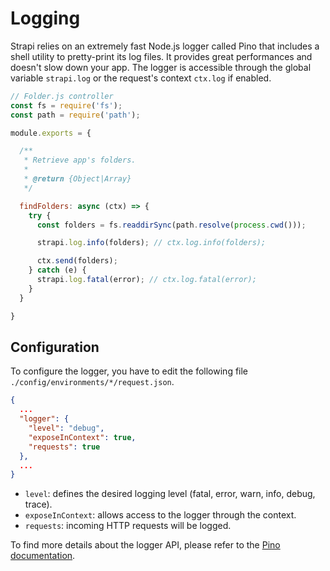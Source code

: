 # Logging

Strapi relies on an extremely fast Node.js logger called Pino that includes a shell utility to pretty-print its log files. It provides great performances and doesn't slow down your app. The logger is accessible through the global variable `strapi.log` or the request's context `ctx.log` if enabled.

```js
// Folder.js controller
const fs = require('fs');
const path = require('path');

module.exports = {

  /**
   * Retrieve app's folders.
   *
   * @return {Object|Array}
   */

  findFolders: async (ctx) => {
    try {
      const folders = fs.readdirSync(path.resolve(process.cwd()));

      strapi.log.info(folders); // ctx.log.info(folders);

      ctx.send(folders);
    } catch (e) {
      strapi.log.fatal(error); // ctx.log.fatal(error);
    }  
  }

}
```

## Configuration

To configure the logger, you have to edit the following file `./config/environments/*/request.json`.


```json
{
  ...
  "logger": {
    "level": "debug",
    "exposeInContext": true,
    "requests": true
  },
  ...
}
```

- `level`: defines the desired logging level (fatal, error, warn, info, debug, trace).
- `exposeInContext`: allows access to the logger through the context.
- `requests`: incoming HTTP requests will be logged.


To find more details about the logger API, please refer to the [Pino documentation](http://getpino.io/#/).
